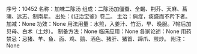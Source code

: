 序号：10452
名称：加味二陈汤
组成：二陈汤加僵蚕、全蝎、荆芥、天麻、菖蒲、远志、制南星。
出处：《证治宝鉴》卷二。
主治：痫症，痰盛而不矜下者。
加减：None
功效：None
用法用量：水煎，入姜汁、竹沥，早、晚服。7帖后加贝母、白术（土炒）。
制备方法：None
临床应用：None
各家论述：None
用药禁忌：忌猪、羊、鱼、面、鸡、鹅、酒色、猪肝、猪首、蹄爪、煎炒。
附注：None
